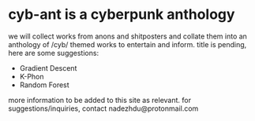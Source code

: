 <!DOCTYPE html>

<body>
  <h1>cyb-ant is a cyberpunk anthology</h1>
  <p>we will collect works from anons and shitposters and collate them into an anthology of /cyb/ themed works to entertain and inform. title is pending, here are some suggestions:</p>
  <ul>
    <li>Gradient Descent</li>
    <li>K-Phon</li>
    <li>Random Forest</li>
  </ul>
  <p>more information to be added to this site as relevant. for suggestions/inquiries, contact nadezhdu@protonmail.com</p>
</body>
